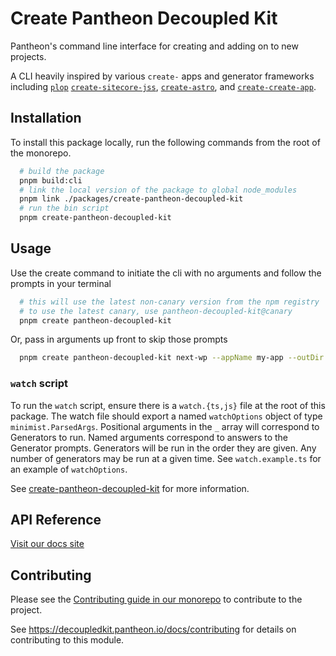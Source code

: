 # Create Pantheon Decoupled Kit

Pantheon's command line interface for creating and adding on to new projects.

A CLI heavily inspired by various `create-` apps and generator frameworks
including [`plop`](https://github.com/plopjs/plop)
[`create-sitecore-jss`](https://github.com/Sitecore/jss/tree/dev/packages/create-sitecore-jss),
[`create-astro`](https://github.com/withastro/astro/tree/main/packages/create-astro),
and [`create-create-app`](https://github.com/uetchy/create-create-app).

## Installation

To install this package locally, run the following commands from the root of the
monorepo.

```bash
  # build the package
  pnpm build:cli
  # link the local version of the package to global node_modules
  pnpm link ./packages/create-pantheon-decoupled-kit
  # run the bin script
  pnpm create-pantheon-decoupled-kit
```

## Usage

Use the create command to initiate the cli with no arguments and follow the
prompts in your terminal

```bash
  # this will use the latest non-canary version from the npm registry
  # to use the latest canary, use pantheon-decoupled-kit@canary
  pnpm create pantheon-decoupled-kit
```

Or, pass in arguments up front to skip those prompts

```bash
  pnpm create pantheon-decoupled-kit next-wp --appName my-app --outDir ./my-app-dir --force
```

### `watch` script

To run the `watch` script, ensure there is a `watch.{ts,js}` file at the root of
this package. The watch file should export a named `watchOptions` object of type
`minimist.ParsedArgs`. Positional arguments in the `_` array will correspond to
Generators to run. Named arguments correspond to answers to the Generator
prompts. Generators will be run in the order they are given. Any number of
generators may be run at a given time. See `watch.example.ts` for an example of
`watchOptions`.

See
[create-pantheon-decoupled-kit](../../Frontend%20Starters/create-pantheon-decoupled-kit.md)
for more information.

## API Reference

[Visit our docs site](https://decoupledkit.pantheon.io/docs/packages/create-pantheon-decoupled-kit)

## Contributing

Please see the
[Contributing guide in our monorepo](https://github.com/pantheon-systems/decoupled-kit-js/blob/canary/CONTRIBUTING.md)
to contribute to the project.

<!-- TODO: Write details for contributing to this package -->

See https://decoupledkit.pantheon.io/docs/contributing for details on
contributing to this module.
